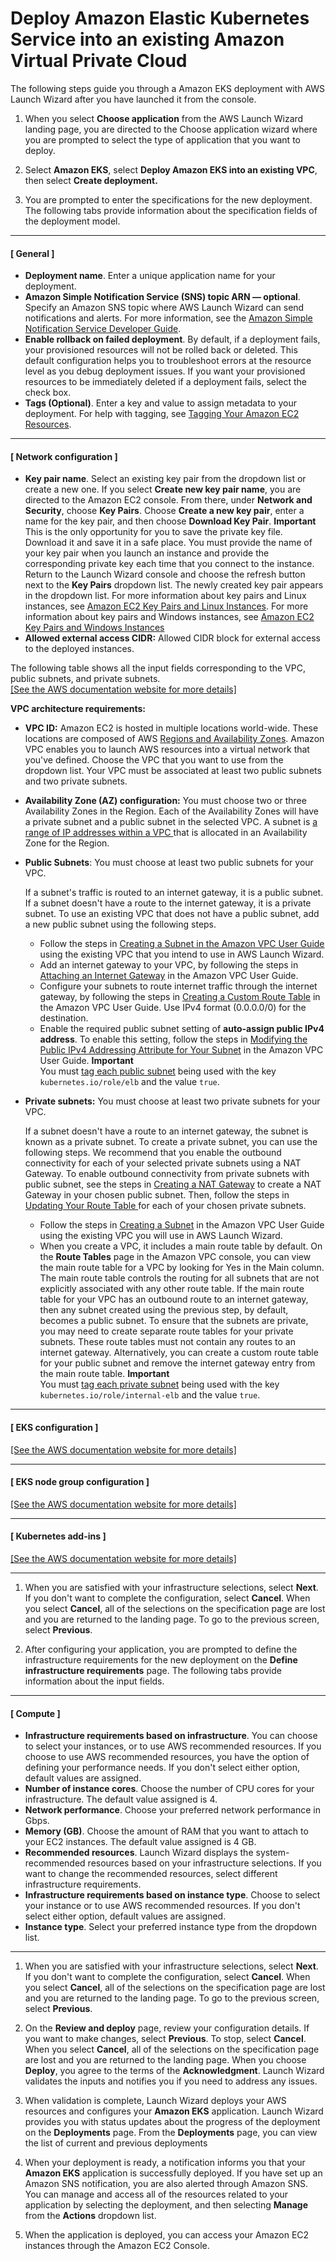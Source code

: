 # Deploy Amazon Elastic Kubernetes Service into an existing Amazon Virtual Private Cloud<a name="launch-wizard-eks-deployment-existing-vpc"></a>

The following steps guide you through a Amazon EKS deployment with AWS Launch Wizard after you have launched it from the console\.

1. When you select **Choose application** from the AWS Launch Wizard landing page, you are directed to the Choose application wizard where you are prompted to select the type of application that you want to deploy\.

1. Select **Amazon EKS**, select **Deploy Amazon EKS into an existing VPC**, then select **Create deployment\.**

1. You are prompted to enter the specifications for the new deployment\. The following tabs provide information about the specification fields of the deployment model\.

------
#### [ General ]
   + **Deployment name**\. Enter a unique application name for your deployment\.
   + **Amazon Simple Notification Service \(SNS\) topic ARN — optional**\. Specify an Amazon SNS topic where AWS Launch Wizard can send notifications and alerts\. For more information, see the [Amazon Simple Notification Service Developer Guide](https://docs.aws.amazon.com/sns/latest/dg/welcome.html)\.
   + **Enable rollback on failed deployment**\. By default, if a deployment fails, your provisioned resources will not be rolled back or deleted\. This default configuration helps you to troubleshoot errors at the resource level as you debug deployment issues\. If you want your provisioned resources to be immediately deleted if a deployment fails, select the check box\.
   + **Tags \(Optional\)**\. Enter a key and value to assign metadata to your deployment\. For help with tagging, see [Tagging Your Amazon EC2 Resources](https://docs.aws.amazon.com/AWSEC2/latest/UserGuide/Using_Tags.html)\.

------
#### [ Network configuration ]
   + **Key pair name**\. Select an existing key pair from the dropdown list or create a new one\. If you select **Create new key pair name**, you are directed to the Amazon EC2 console\. From there, under **Network and Security**, choose **Key Pairs**\. Choose **Create a new key pair**, enter a name for the key pair, and then choose **Download Key Pair**\.
**Important**  
This is the only opportunity for you to save the private key file\. Download it and save it in a safe place\. You must provide the name of your key pair when you launch an instance and provide the corresponding private key each time that you connect to the instance\. Return to the Launch Wizard console and choose the refresh button next to the **Key Pairs** dropdown list\. The newly created key pair appears in the dropdown list\. For more information about key pairs and Linux instances, see [Amazon EC2 Key Pairs and Linux Instances](https://docs.aws.amazon.com/AWSEC2/latest/UserGuide/ec2-key-pairs.html)\. For more information about key pairs and Windows instances, see [Amazon EC2 Key Pairs and Windows Instances](https://docs.aws.amazon.com/AWSEC2/latest/WindowsGuide/ec2-key-pairs.html)
   + **Allowed external access CIDR:** Allowed CIDR block for external access to the deployed instances\.

   The following table shows all the input fields corresponding to the VPC, public subnets, and private subnets\.    
[\[See the AWS documentation website for more details\]](http://docs.aws.amazon.com/launchwizard/latest/userguide/launch-wizard-eks-deployment-existing-vpc.html)

**VPC architecture requirements:**
   + **VPC ID:** Amazon EC2 is hosted in multiple locations world\-wide\. These locations are composed of AWS [Regions and Availability Zones](https://docs.aws.amazon.com/AWSEC2/latest/UserGuide/using-regions-availability-zones.html)\. Amazon VPC enables you to launch AWS resources into a virtual network that you've defined\. Choose the VPC that you want to use from the dropdown list\. Your VPC must be associated at least two public subnets and two private subnets\.
   + **Availability Zone \(AZ\) configuration:** You must choose two or three Availability Zones in the Region\. Each of the Availability Zones will have a private subnet and a public subnet in the selected VPC\. A subnet is [a range of IP addresses within a VPC ](https://docs.aws.amazon.com/vpc/latest/userguide/VPC_Subnets.html) that is allocated in an Availability Zone for the Region\.
   + **Public Subnets**: You must choose at least two public subnets for your VPC\.

     If a subnet's traffic is routed to an internet gateway, it is a public subnet\. If a subnet doesn't have a route to the internet gateway, it is a private subnet\. To use an existing VPC that does not have a public subnet, add a new public subnet using the following steps\.
     + Follow the steps in [Creating a Subnet in the Amazon VPC User Guide](https://docs.aws.amazon.com/vpc/latest/userguide/VPC_Internet_Gateway.html#Add_IGW_Create_Subnet) using the existing VPC that you intend to use in AWS Launch Wizard\.
     + Add an internet gateway to your VPC, by following the steps in [Attaching an Internet Gateway](https://docs.aws.amazon.com/vpc/latest/userguide/VPC_Internet_Gateway.html#Add_IGW_Attach_Gateway) in the Amazon VPC User Guide\.
     + Configure your subnets to route internet traffic through the internet gateway, by following the steps in [Creating a Custom Route Table](https://docs.aws.amazon.com/vpc/latest/userguide/VPC_Internet_Gateway.html#Add_IGW_Routing) in the Amazon VPC User Guide\. Use IPv4 format \(0\.0\.0\.0/0\) for the destination\.
     + Enable the required public subnet setting of **auto\-assign public IPv4 address**\. To enable this setting, follow the steps in [Modifying the Public IPv4 Addressing Attribute for Your Subnet](https://docs.aws.amazon.com/vpc/latest/userguide/vpc-ip-addressing.html#subnet-public-ip) in the Amazon VPC User Guide\.
**Important**  
You must [tag each public subnet](https://docs.aws.amazon.com/ARG/latest/userguide/tagging.html) being used with the key `kubernetes.io/role/elb` and the value `true`\.
   + **Private subnets:** You must choose at least two private subnets for your VPC\.

     If a subnet doesn't have a route to an internet gateway, the subnet is known as a private subnet\. To create a private subnet, you can use the following steps\. We recommend that you enable the outbound connectivity for each of your selected private subnets using a NAT Gateway\. To enable outbound connectivity from private subnets with public subnet, see the steps in [Creating a NAT Gateway](https://docs.aws.amazon.com/vpc/latest/userguide/vpc-nat-gateway.html#nat-gateway-creating) to create a NAT Gateway in your chosen public subnet\. Then, follow the steps in [Updating Your Route Table ](https://docs.aws.amazon.com/vpc/latest/userguide/vpc-nat-gateway.html#nat-gateway-create-route)for each of your chosen private subnets\.
     + Follow the steps in [Creating a Subnet](https://docs.aws.amazon.com/vpc/latest/userguide/working-with-vpcs.html#AddaSubnet) in the Amazon VPC User Guide using the existing VPC you will use in AWS Launch Wizard\. 
     + When you create a VPC, it includes a main route table by default\. On the **Route Tables** page in the Amazon VPC console, you can view the main route table for a VPC by looking for Yes in the Main column\. The main route table controls the routing for all subnets that are not explicitly associated with any other route table\. If the main route table for your VPC has an outbound route to an internet gateway, then any subnet created using the previous step, by default, becomes a public subnet\. To ensure that the subnets are private, you may need to create separate route tables for your private subnets\. These route tables must not contain any routes to an internet gateway\. Alternatively, you can create a custom route table for your public subnet and remove the internet gateway entry from the main route table\.
**Important**  
You must [tag each private subnet](https://docs.aws.amazon.com/ARG/latest/userguide/tagging.html) being used with the key `kubernetes.io/role/internal-elb` and the value `true`\.

------
#### [ EKS configuration ]    
[\[See the AWS documentation website for more details\]](http://docs.aws.amazon.com/launchwizard/latest/userguide/launch-wizard-eks-deployment-existing-vpc.html)

------
#### [ EKS node group configuration ]    
[\[See the AWS documentation website for more details\]](http://docs.aws.amazon.com/launchwizard/latest/userguide/launch-wizard-eks-deployment-existing-vpc.html)

------
#### [ Kubernetes add\-ins ]    
[\[See the AWS documentation website for more details\]](http://docs.aws.amazon.com/launchwizard/latest/userguide/launch-wizard-eks-deployment-existing-vpc.html)

------

1. When you are satisfied with your infrastructure selections, select **Next**\. If you don't want to complete the configuration, select **Cancel**\. When you select **Cancel**, all of the selections on the specification page are lost and you are returned to the landing page\. To go to the previous screen, select **Previous**\.

1. After configuring your application, you are prompted to define the infrastructure requirements for the new deployment on the **Define infrastructure requirements** page\. The following tabs provide information about the input fields\.

------
#### [ Compute ]
   + **Infrastructure requirements based on infrastructure**\. You can choose to select your instances, or to use AWS recommended resources\. If you choose to use AWS recommended resources, you have the option of defining your performance needs\. If you don't select either option, default values are assigned\.
   + **Number of instance cores**\. Choose the number of CPU cores for your infrastructure\. The default value assigned is 4\.
   + **Network performance**\. Choose your preferred network performance in Gbps\.
   + **Memory \(GB\)**\. Choose the amount of RAM that you want to attach to your EC2 instances\. The default value assigned is 4 GB\.
   + **Recommended resources**\. Launch Wizard displays the system\-recommended resources based on your infrastructure selections\. If you want to change the recommended resources, select different infrastructure requirements\.
   + **Infrastructure requirements based on instance type**\. Choose to select your instance or to use AWS recommended resources\. If you don't select either option, default values are assigned\.
   + **Instance type**\. Select your preferred instance type from the dropdown list\.

------

1. When you are satisfied with your infrastructure selections, select **Next**\. If you don't want to complete the configuration, select **Cancel**\. When you select **Cancel**, all of the selections on the specification page are lost and you are returned to the landing page\. To go to the previous screen, select **Previous**\.

1. On the **Review and deploy** page, review your configuration details\. If you want to make changes, select **Previous**\. To stop, select **Cancel**\. When you select **Cancel**, all of the selections on the specification page are lost and you are returned to the landing page\. When you choose **Deploy**, you agree to the terms of the **Acknowledgment**\. Launch Wizard validates the inputs and notifies you if you need to address any issues\. 

1. When validation is complete, Launch Wizard deploys your AWS resources and configures your **Amazon EKS** application\. Launch Wizard provides you with status updates about the progress of the deployment on the **Deployments** page\. From the **Deployments** page, you can view the list of current and previous deployments 

1. When your deployment is ready, a notification informs you that your **Amazon EKS** application is successfully deployed\. If you have set up an Amazon SNS notification, you are also alerted through Amazon SNS\. You can manage and access all of the resources related to your application by selecting the deployment, and then selecting **Manage** from the **Actions** dropdown list\. 

1. When the application is deployed, you can access your Amazon EC2 instances through the Amazon EC2 Console\.